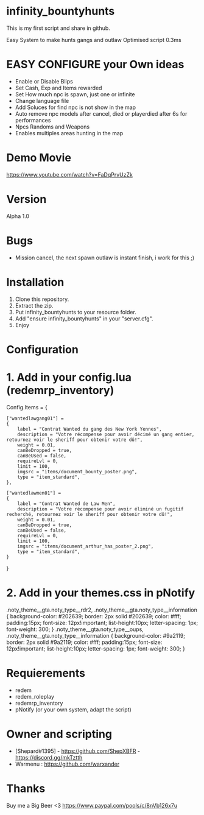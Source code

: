# infinity_bountyhunts
This is my first script and share in github.

Easy System to make hunts gangs and outlaw
Optimised script 0.3ms 

# EASY CONFIGURE your Own ideas
- Enable or Disable Blips
- Set Cash, Exp and Items rewarded
- Set How much npc is spawn, just one or infinite
- Change language file
- Add Soluces for find npc is not show in the map
- Auto remove npc models after cancel, died or playerdied after 6s for performances
- Npcs Randoms and Weapons
- Enables multiples areas hunting in the map

# Demo Movie
https://www.youtube.com/watch?v=FaDqPrvUzZk

# Version
Alpha 1.0

# Bugs
- Mission cancel, the next spawn outlaw is instant finish, i work for this ;)

# Installation
1. Clone this repository.
2. Extract the zip.
3. Put infinity_bountyhunts to your resource folder.
4. Add "ensure infinity_bountyhunts" in your "server.cfg".
5. Enjoy

# Configuration


# 1. Add in your config.lua (redemrp_inventory)

Config.Items = {

    ["wantedlawgang01"] =
    {
        label = "Contrat Wanted du gang des New York Yennes",
        description = "Votre récompense pour avoir décimé un gang entier, retournez voir le sheriff pour obtenir votre dû!",
        weight = 0.01,
        canBeDropped = true,
        canBeUsed = false,
        requireLvl = 0,
        limit = 100,
        imgsrc = "items/document_bounty_poster.png",
        type = "item_standard",
    },

    ["wantedlawmen01"] =
    {
        label = "Contrat Wanted de Law Men",
        description = "Votre récompense pour avoir éliminé un fugitif recherché, retournez voir le sheriff pour obtenir votre dû!",
        weight = 0.01,
        canBeDropped = true,
        canBeUsed = false,
        requireLvl = 0,
        limit = 100,
        imgsrc = "items/document_arthur_has_poster_2.png",
        type = "item_standard",
    }
}

# 2. Add in your themes.css in pNotify

.noty_theme__gta.noty_type__rdr2,
.noty_theme__gta.noty_type__information {
    background-color: #202639;
    border: 2px solid #202639;
    color: #fff;
    padding:15px;
    font-size: 12px!important;
    list-height:10px;
    letter-spacing: 1px;
    font-weight: 300;
}
.noty_theme__gta.noty_type__oups,
.noty_theme__gta.noty_type__information {
    background-color: #9a2119;
    border: 2px solid #9a2119;
    color: #fff;
    padding:15px;
    font-size: 12px!important;
    list-height:10px;
    letter-spacing: 1px;
    font-weight: 300;
}

# Requierements
- redem
- redem_roleplay
- redemrp_inventory
- pNotify (or your own system, adapt the script)

# Owner and scripting
- [Shepard#1395] - https://github.com/ShepXBFR - https://discord.gg/mkTztth
- Warmenu : https://github.com/warxander


# Thanks 
Buy me a Big Beer <3 https://www.paypal.com/pools/c/8nVb126x7u
